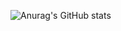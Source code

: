 ![Anurag's GitHub stats](https://github-readme-stats.vercel.app/api?username=HanYoungUk&show_icons=true&theme=radical)
